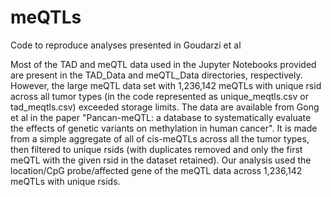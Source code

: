 # meQTLs
Code to reproduce analyses presented in Goudarzi et al

Most of the TAD and meQTL data used in the Jupyter Notebooks provided are present in the TAD_Data and meQTL_Data directories, respectively. However, the large meQTL data set with 1,236,142 meQTLs with unique rsid across all tumor types (in the code represented as unique_meqtls.csv or tad_meqtls.csv) exceeded storage limits. The data are available from Gong et al in the paper "Pancan-meQTL: a database to systematically evaluate the effects of genetic variants on methylation in human cancer". It is made from a simple aggregate of all of cis-meQTLs across all the tumor types, then filtered to unique rsids (with duplicates removed and only the first meQTL with the given rsid in the dataset retained). Our analysis used the location/CpG probe/affected gene of the meQTL data across 1,236,142 meQTLs with unique rsids. 
